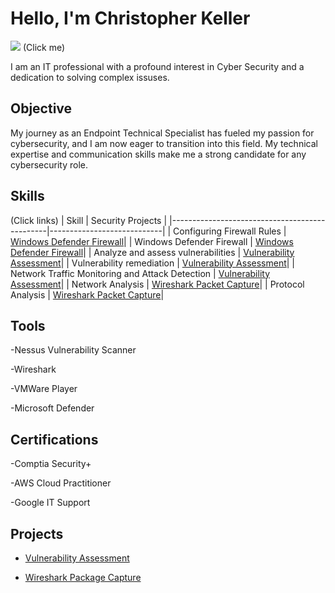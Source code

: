 # Hello, I'm Christopher Keller
<a href="https://www.linkedin.com/in/1914ckeller/"><img src="https://img.shields.io/badge/-LinkedIn-0072b1?&style=for-the-badge&logo=linkedin&logoColor=white" /></a>
(Click me)

I am an IT professional with a profound interest in Cyber Security and a dedication to solving complex issuses.

## Objective

My journey as an Endpoint Technical Specialist has fueled my passion for cybersecurity, and I am now eager to transition into this field. My technical expertise and communication skills make me a strong candidate for any cybersecurity role.

## Skills

(Click links)
| Skill                                         | Security Projects         |
|-----------------------------------------------|----------------------------|
| Configuring Firewall Rules | <a href="https://github.com/ckeller1914/Windows-Defender-and-Firewall">Windows Defender Firewall</a>|
| Windows Defender Firewall | <a href="https://github.com/ckeller1914/Windows-Defender-and-Firewall">Windows Defender Firewall</a>|
| Analyze and assess vulnerabilities    | <a href="https://github.com/ckeller1914/Vulnerability-Assessment-with-Nessus">Vulnerability Assessment</a>|
| Vulnerability remediation   | <a href="https://github.com/ckeller1914/Vulnerability-Assessment-with-Nessus">Vulnerability Assessment</a>|
| Network Traffic Monitoring and Attack Detection | <a href="https://github.com/ckeller1914/Vulnerability-Assessment-with-Nessus">Vulnerability Assessment</a>|
| Network Analysis | <a href="https://github.com/ckeller1914/WiresharkPackageCapture">Wireshark Packet Capture</a>|
| Protocol Analysis | <a href="https://github.com/ckeller1914/WiresharkPackageCapture">Wireshark Packet Capture</a>|




## Tools
-Nessus Vulnerability Scanner

-Wireshark

-VMWare Player

-Microsoft Defender



## Certifications

-Comptia Security+

-AWS Cloud Practitioner

-Google IT Support


## Projects
- <a href="https://github.com/ckeller1914/Vulnerability-Assessment-with-Nessus">Vulnerability Assessment</a>

- <a href="https://github.com/ckeller1914/WiresharkPackageCapture">Wireshark Package Capture</a>

